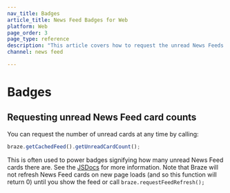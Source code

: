 ```yaml
---
nav_title: Badges
article_title: News Feed Badges for Web
platform: Web
page_order: 3
page_type: reference
description: "This article covers how to request the unread News Feeds card count for your web applcation."
channel: news feed

---
```


# Badges

## Requesting unread News Feed card counts

You can request the number of unread cards at any time by calling:

``` javascript
braze.getCachedFeed().getUnreadCardCount();
```

This is often used to power badges signifying how many unread News Feed cards there are. See the [JSDocs][17] for more information. Note that Braze will not refresh News Feed cards on new page loads (and so this function will return 0) until you show the feed or call `braze.requestFeedRefresh();`

[17]: https://js.appboycdn.com/web-sdk/latest/doc/ab.Feed.html
